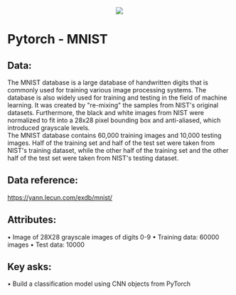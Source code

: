<p align="center">
<img src="https://github.com/SwamiKannan/MNIST_Number_recognition/blob/main/cover.png">
</p>

# Pytorch - MNIST
## Data:
The MNIST database is a large database of handwritten digits that is commonly used for training various image processing systems. The database is also widely used for training and testing in the field of machine learning. It was created by "re-mixing" the samples from NIST's original datasets. Furthermore, the black and white images from NIST were normalized to fit into a 28x28 pixel bounding box and anti-aliased, which introduced grayscale levels. 
<br>The MNIST database contains 60,000 training images and 10,000 testing images. Half of the training set and half of the test set were taken from NIST's training dataset, while the other half of the training set and the other half of the test set were taken from NIST's testing dataset. 
## Data reference: 
https://yann.lecun.com/exdb/mnist/
## Attributes:
•	Image of 28X28 grayscale images of digits 0-9
•	Training data: 60000 images
•	Test data: 10000
## Key asks:
•	Build a classification model using CNN objects from PyTorch 
